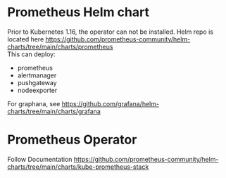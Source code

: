 # Prometheus Helm chart
Prior to Kubernetes 1.16, the operator can not be installed.
Helm repo is located here https://github.com/prometheus-community/helm-charts/tree/main/charts/prometheus<br>
This can deploy:
- prometheus
- alertmanager
- pushgateway
- nodeexporter

For graphana, see https://github.com/grafana/helm-charts/tree/main/charts/grafana


# Prometheus Operator
Follow Documentation https://github.com/prometheus-community/helm-charts/tree/main/charts/kube-prometheus-stack
